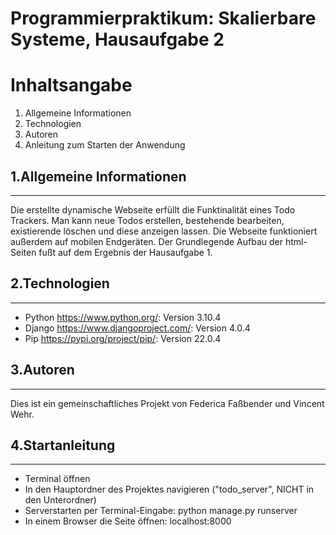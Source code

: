 # Programmierpraktikum: Skalierbare Systeme, Hausaufgabe 2
# Inhaltsangabe
1. Allgemeine Informationen
2. Technologien
3. Autoren
4. Anleitung zum Starten der Anwendung

## 1.Allgemeine Informationen 
***
Die erstellte dynamische Webseite erfüllt die Funktinalität eines Todo Trackers.
Man kann neue Todos erstellen, bestehende bearbeiten, existierende löschen und diese anzeigen lassen.
Die Webseite funktioniert außerdem auf mobilen Endgeräten.
Der Grundlegende Aufbau der html-Seiten fußt auf dem Ergebnis der Hausaufgabe 1.

## 2.Technologien
***
* Python https://www.python.org/: Version 3.10.4
* Django https://www.djangoproject.com/: Version 4.0.4
* Pip https://pypi.org/project/pip/: Version 22.0.4
 
## 3.Autoren
***
Dies ist ein gemeinschaftliches Projekt von Federica Faßbender und Vincent Wehr.

## 4.Startanleitung
***
- Terminal öffnen
- In den Hauptordner des Projektes navigieren ("todo_server", NICHT in den Unterordner)
- Serverstarten per Terminal-Eingabe: python manage.py runserver
- In einem Browser die Seite öffnen: localhost:8000